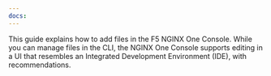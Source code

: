 ```yaml
---
docs:
---
```


This guide explains how to add files in the F5 NGINX One Console. While you can manage files in the CLI, the NGINX One Console supports editing in a UI that resembles an Integrated Development Environment (IDE), with recommendations.
